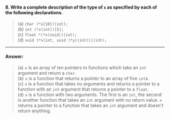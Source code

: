 #### 8. Write a complete description of the type of `x` as specified by each of the following declarations.

> (a) `char (*x[10])(int);`  
> (b) `int (*x(int))[5];`  
> (c) `float *(*x(void))(int);`  
> (d) `void (*x(int, void (*y)(int)))(int);`  

---

#### Answer:

> (a) `x` is an array of ten pointers to functions which take an `int` argument and return a `char`.  
> (b) `x` is a function that returns a pointer to an array of five `int`s.  
> (c) `x` is a function that takes no arguments and returns a pointer to a function with an `int` argument that returns a pointer to a `float`.  
> (d) `x` is a function with two arguments. The first is an `int`, the second is another function that takes an `int` argument with no return value. `x` returns a pointer to a function that takes an `int` argument and doesn't return anything.  
